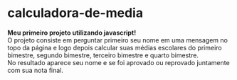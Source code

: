 # calculadora-de-media
<strong>Meu primeiro projeto utilizando javascript!</strong><br>O projeto consiste em perguntar primeiro seu nome em uma mensagem no topo da página e logo depois calcular suas médias escolares do primeiro bimestre, segundo bimestre, terceiro bimestre e quarto bimestre.<br>No resultado aparece seu nome e se foi aprovado ou reprovado juntamente com sua nota final.
